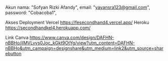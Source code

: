 Akun
    nama: "Sofyan Rizki Afandy",
    email: "yayansra123@gmail.com",
    password: "Cobacoba1",

Akses Deployment
    Vercel
        https://fesecondhand4.vercel.app/
    Heroku
        https://secondhandkel4.herokuapp.com/

Link Canva
https://www.canva.com/design/DAFHN-nBBHo/ilMVLvvs0Joc_kGkt9OtYg/view?utm_content=DAFHN-nBBHo&utm_campaign=designshare&utm_medium=link2&utm_source=sharebutton